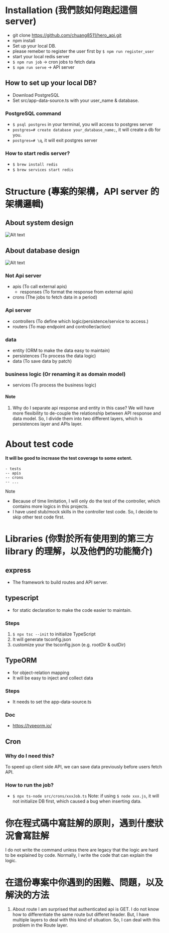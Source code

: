 # Installation (我們該如何跑起這個 server)
- git clone https://github.com/chuang8511/hero_api.git
- npm install
- Set up your local DB.
- please remeber to register the user first by `$ npm run register_user`
- start your local redis server
- `$ npm run job` -> cron jobs to fetch data
- `$ npm run serve` -> API server

## How to set up your local DB?
- Download PostgreSQL
- Set src/app-data-source.ts with your user_name & database.

### PostgreSQL command
- `$ psql postgres` in your terminal, you will access to postgres server
- `postgres=# create database your_database_name;`, it will create a db for you.
- `postgres=# \q`, it will exit postgres server

### How to start redis server?
- `$ brew install redis`
- `$ brew services start redis`


# Structure (專案的架構，API server 的架構邏輯)
## About system design
![Alt text](./visualization_doc/all_system_design.puml)

## About database design
![Alt text](./visualization_doc/data_design.png)

### Not Api server
- apis (To call external apis)
  - responses (To format the response from external apis)
- crons (The jobs to fetch data in a period)
### Api server
- controllers (To define which logic/persistence/service to access.)
- routers (To map endpoint and controller/action)

### data
- entity (ORM to make the data easy to maintain)
- persistences (To process the data logic)
- data (To save data by patch)

### business logic (Or renaming it as domain model)
- services (To process the business logic)

#### Note
1. Why do I separate api response and entity in this case?
We will have more flexibility to de-couple the relationship between API response and data model.
So, I divide them into two different layers, which is persistences layer and APIs layer.



# About test code
#### It will be good to increase the test coverage to some extent.
```
- tests
-- apis
-- crons
-- ...
```
Note
- Because of time limitation, I will only do the test of the controller, which contains more logics in this projects.
- I have used stub/mock skills in the controller test code. So, I decide to skip other test code first.

# Libraries (你對於所有使用到的第三方 library 的理解，以及他們的功能簡介)
## express
- The framework to build routes and API server.

## typescript
- for static declaration to make the code easier to maintain.
### Steps
1. `$ npx tsc --init` to initialize TypeScript
2. It will generate tsconfig.json
3. customize your the tsconfig.json (e.g. rootDir & outDir)

## TypeORM
- for object-relation mapping
- It will be easy to inject and collect data
### Steps
- It needs to set the app-data-source.ts
### Doc
- https://typeorm.io/

## Cron
### Why do I need this?
To speed up client side API, we can save data previously before users fetch API.

### How to run the job?
- `$ npx ts-node src/crons/xxxJob.ts`
Note: if using `$ node xxx.js`, it will not initialize DB first, which caused a bug when inserting data.

# 你在程式碼中寫註解的原則，遇到什麼狀況會寫註解
I do not write the command unless there are legacy that the logic are hard to be explained by code.
Normally, I write the code that can explain the logic.


# 在這份專案中你遇到的困難、問題，以及解決的方法
1. About route
I am surprised that authenticated api is GET.
I do not know how to differentiate the same route but differet header.
But, I have multiple layers to deal with this kind of situation.
So, I can deal with this problem in the Route layer.
